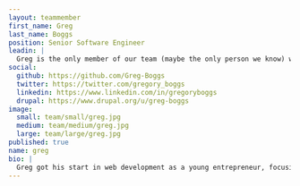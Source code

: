```yaml
---
layout: teammember
first_name: Greg
last_name: Boggs
position: Senior Software Engineer
leadin: |
  Greg is the only member of our team (maybe the only person we know) who doesn’t own a smartphone. Oddly enough, he’s still on the cutting edge of open source technology.
social:
  github: https://github.com/Greg-Boggs
  twitter: https://twitter.com/gregory_boggs
  linkedin: https://www.linkedin.com/in/gregoryboggs
  drupal: https://www.drupal.org/u/greg-boggs
image:
  small: team/small/greg.jpg
  medium: team/medium/greg.jpg
  large: team/large/greg.jpg
published: true
name: greg
bio: |
  Greg got his start in web development as a young entrepreneur, focusing on web consulting, hosting, and product development. He has a Master’s degree in Information Technology Management and is an active volunteer and speaker in the Portland Drupal community. Greg has led the development of numerous, large-scale Drupal web applications, yet he considers his greatest achievement to be his open source contributions to Drupal 8. When he’s not speaking at local Drupal events, or helping nonprofits leverage new technologies, he’s trying to convince himself that he likes chamomile tea. 120 cups in and he’s still not sure if it’ll ever be a taste he acquires. He’s also an avid bicyclist and especially enjoys riding through Portland’s very rare, freak blizzards.
---
```

